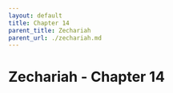 ```yaml
---
layout: default
title: Chapter 14
parent_title: Zechariah
parent_url: ./zechariah.md
---
```


# Zechariah - Chapter 14
